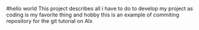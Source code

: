 #hello world 
This project describes all i have to do to develop
my project as coding is my favorite thing and hobby 
this is an example of commiting repository for the git tutorial on Alx 
